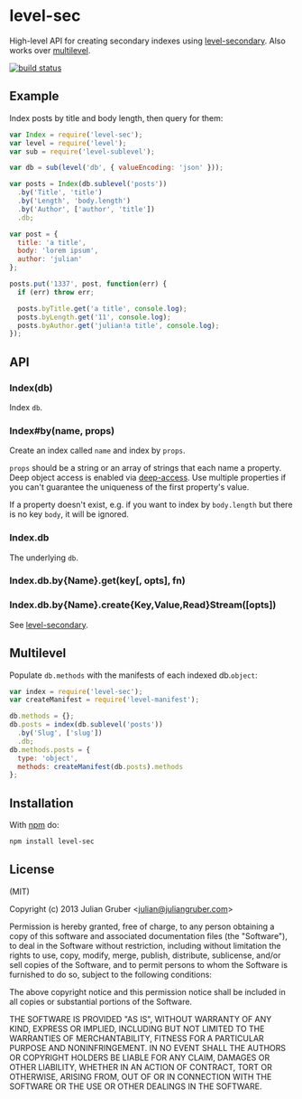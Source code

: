 # level-sec

High-level API for creating secondary indexes using
[level-secondary](https://github.com/juliangruber/level-secondary). Also works over [multilevel](https://github.com/juliangruber/multilevel).

[![build status](https://secure.travis-ci.org/juliangruber/level-sec.png)](http://travis-ci.org/juliangruber/level-sec)

## Example

Index posts by title and body length, then query for them:

```js
var Index = require('level-sec');
var level = require('level');
var sub = require('level-sublevel');

var db = sub(level('db', { valueEncoding: 'json' }));

var posts = Index(db.sublevel('posts'))
  .by('Title', 'title')
  .by('Length', 'body.length')
  .by('Author', ['author', 'title'])
  .db;

var post = {
  title: 'a title',
  body: 'lorem ipsum',
  author: 'julian'
};

posts.put('1337', post, function(err) {
  if (err) throw err;

  posts.byTitle.get('a title', console.log);
  posts.byLength.get('11', console.log);
  posts.byAuthor.get('julian!a title', console.log);
});
```

## API

### Index(db)

Index `db`.

### Index#by(name, props)

Create an index called `name` and index by `props`.

`props` should be a string or an array of strings that each name a property.
Deep object access is enabled via
[deep-access](https://github.com/juliangruber/deep-access). Use multiple
properties if you can't guarantee the uniqueness of the first property's
value.

If a property doesn't exist, e.g. if you want to index by `body.length` but there is no key `body`, it will be ignored.

### Index.db

The underlying `db`.

### Index.db.by{Name}.get(key[, opts], fn)
### Index.db.by{Name}.create{Key,Value,Read}Stream([opts])

See [level-secondary](https://github.com/juliangruber/level-secondary).

## Multilevel

Populate `db.methods` with the manifests of each indexed db.`object`:

```js
var index = require('level-sec');
var createManifest = require('level-manifest');

db.methods = {};
db.posts = index(db.sublevel('posts'))
  .by('Slug', ['slug'])
  .db;
db.methods.posts = {
  type: 'object',
  methods: createManifest(db.posts).methods 
};
```

## Installation

With [npm](https://npmjs.org) do:

```bash
npm install level-sec
```

## License

(MIT)

Copyright (c) 2013 Julian Gruber &lt;julian@juliangruber.com&gt;

Permission is hereby granted, free of charge, to any person obtaining a copy of
this software and associated documentation files (the "Software"), to deal in
the Software without restriction, including without limitation the rights to
use, copy, modify, merge, publish, distribute, sublicense, and/or sell copies
of the Software, and to permit persons to whom the Software is furnished to do
so, subject to the following conditions:

The above copyright notice and this permission notice shall be included in all
copies or substantial portions of the Software.

THE SOFTWARE IS PROVIDED "AS IS", WITHOUT WARRANTY OF ANY KIND, EXPRESS OR
IMPLIED, INCLUDING BUT NOT LIMITED TO THE WARRANTIES OF MERCHANTABILITY,
FITNESS FOR A PARTICULAR PURPOSE AND NONINFRINGEMENT. IN NO EVENT SHALL THE
AUTHORS OR COPYRIGHT HOLDERS BE LIABLE FOR ANY CLAIM, DAMAGES OR OTHER
LIABILITY, WHETHER IN AN ACTION OF CONTRACT, TORT OR OTHERWISE, ARISING FROM,
OUT OF OR IN CONNECTION WITH THE SOFTWARE OR THE USE OR OTHER DEALINGS IN THE
SOFTWARE.
